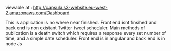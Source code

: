viewable at : http://capsula.s3-website.eu-west-2.amazonaws.com/Dashboard

This is application is no where near finished. Front end isnt finsihed and back end is non existant
Twitter tweet scheduler. Main methods of publication is a death switch which requires a response every set number of time, and a simple date scheduler. Front end is in angular and back end is in node Js
